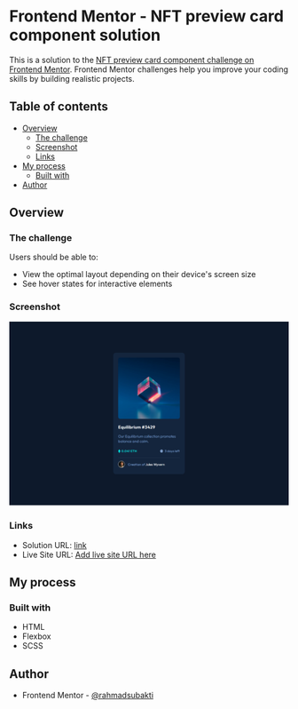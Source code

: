 # Frontend Mentor - NFT preview card component solution

This is a solution to the [NFT preview card component challenge on Frontend Mentor](https://www.frontendmentor.io/challenges/nft-preview-card-component-SbdUL_w0U). Frontend Mentor challenges help you improve your coding skills by building realistic projects. 

## Table of contents

- [Overview](#overview)
  - [The challenge](#the-challenge)
  - [Screenshot](#screenshot)
  - [Links](#links)
- [My process](#my-process)
  - [Built with](#built-with)
- [Author](#author)

## Overview

### The challenge

Users should be able to:

- View the optimal layout depending on their device's screen size
- See hover states for interactive elements

### Screenshot

![](./screenshot.png)

### Links

- Solution URL: [link](https://github.com/rahmadsubakti/Frontend-Mentor---NFT-preview-card-component-solution)
- Live Site URL: [Add live site URL here](https://your-live-site-url.com)

## My process

### Built with

- HTML
- Flexbox
- SCSS

## Author

- Frontend Mentor - [@rahmadsubakti](https://www.frontendmentor.io/profile/rahmadsubakti)
